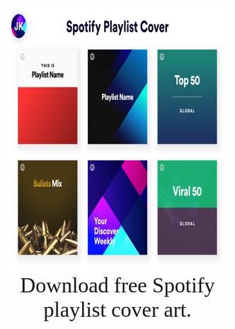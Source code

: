 <p align="center">
    <img height="600" src="https://raw.githubusercontent.com/krjayesh/spotify-playlist-cover-template/main/Sotify%20Playlist%20Cover.png">
    <br>
    <font face="helvetica bold" size="16">Download free Spotify playlist cover art.</font>
</p>
